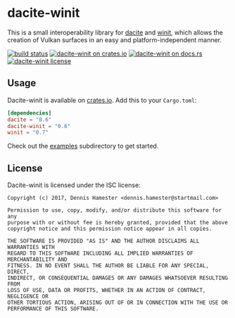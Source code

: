 # dacite-winit

This is a small interoperability library for [dacite] and [winit], which allows the creation of
Vulkan surfaces in an easy and platform-independent manner.

[dacite]: https://gitlab.com/dennis-hamester/dacite/tree/master/dacite
[winit]: https://github.com/tomaka/winit

[![build status](https://gitlab.com/dennis-hamester/dacite/badges/master/build.svg)](https://gitlab.com/dennis-hamester/dacite)
[![dacite-winit on crates.io](https://img.shields.io/crates/v/dacite-winit.svg)](https://crates.io/crates/dacite-winit)
[![dacite-winit on docs.rs](https://docs.rs/dacite-winit/badge.svg)](https://docs.rs/dacite-winit)
[![dacite-winit license](https://img.shields.io/badge/license-ISC-blue.svg)](LICENSE)

## Usage

Dacite-winit is available on [crates.io]. Add this to your `Cargo.toml`:

```toml
[dependencies]
dacite = "0.6"
dacite-winit = "0.6"
winit = "0.7"
```

Check out the [examples] subdirectory to get started.

[crates.io]: https://crates.io/crates/dacite-winit
[examples]: https://gitlab.com/dennis-hamester/dacite/tree/master/examples

## License

Dacite-winit is licensed under the ISC license:

```
Copyright (c) 2017, Dennis Hamester <dennis.hamester@startmail.com>

Permission to use, copy, modify, and/or distribute this software for any
purpose with or without fee is hereby granted, provided that the above
copyright notice and this permission notice appear in all copies.

THE SOFTWARE IS PROVIDED "AS IS" AND THE AUTHOR DISCLAIMS ALL WARRANTIES WITH
REGARD TO THIS SOFTWARE INCLUDING ALL IMPLIED WARRANTIES OF MERCHANTABILITY AND
FITNESS. IN NO EVENT SHALL THE AUTHOR BE LIABLE FOR ANY SPECIAL, DIRECT,
INDIRECT, OR CONSEQUENTIAL DAMAGES OR ANY DAMAGES WHATSOEVER RESULTING FROM
LOSS OF USE, DATA OR PROFITS, WHETHER IN AN ACTION OF CONTRACT, NEGLIGENCE OR
OTHER TORTIOUS ACTION, ARISING OUT OF OR IN CONNECTION WITH THE USE OR
PERFORMANCE OF THIS SOFTWARE.
```
